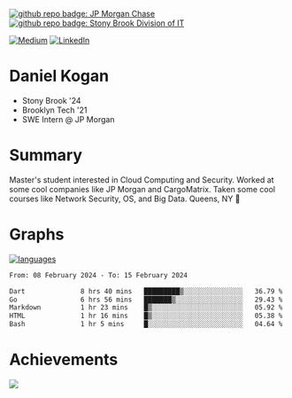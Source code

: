 [![github repo badge: JP Morgan Chase](https://img.shields.io/badge/JP_Morgan_Chase--181717?color=blue)](https://careers.jpmorgan.com/in/en/students/programs/software-engineer-summer?search=&tags=location__Americas__UnitedStatesofAmerica)
[![github repo badge: Stony Brook Division of IT](https://img.shields.io/badge/Stony%20Brook%20Division%20of%20IT--181717?color=red)](https://it.stonybrook.edu/)

[![Medium](https://img.shields.io/badge/Medium-12100E?logo=medium&logoColor=white)](https://medium.com/@danielkoganx) [![LinkedIn](https://img.shields.io/badge/LinkedIn-%230077B5.svg?logo=linkedin&logoColor=white)](https://linkedin.com/in/danielkogan123)
# Daniel Kogan

- Stony Brook '24
- Brooklyn Tech '21
- SWE Intern @ JP Morgan

# Summary

Master's student interested in Cloud Computing and Security. Worked at some cool companies like JP Morgan and CargoMatrix. Taken some cool courses like Network Security, OS, and Big Data. Queens, NY 📍


# Graphs

<div style="width: 100%">

[![languages](https://github-readme-stats.vercel.app/api/top-langs/?username=daminals&langs_count=8&hide=html&layout=compact)](https://github-readme-stats.vercel.app/api/top-langs/?username=daminals&langs_count=8&hide=html&layout=compact)
</div>

<!--START_SECTION:waka-->

```txt
From: 08 February 2024 - To: 15 February 2024

Dart              8 hrs 40 mins   █████████▒░░░░░░░░░░░░░░░   36.79 %
Go                6 hrs 56 mins   ███████▒░░░░░░░░░░░░░░░░░   29.43 %
Markdown          1 hr 23 mins    █▒░░░░░░░░░░░░░░░░░░░░░░░   05.92 %
HTML              1 hr 16 mins    █▒░░░░░░░░░░░░░░░░░░░░░░░   05.38 %
Bash              1 hr 5 mins     █░░░░░░░░░░░░░░░░░░░░░░░░   04.64 %
```

<!--END_SECTION:waka-->

# Achievements 

![](https://github-profile-trophy.vercel.app/?username=daminals&theme=onestar&no-frame=true&no-bg=false&margin-w=4)
